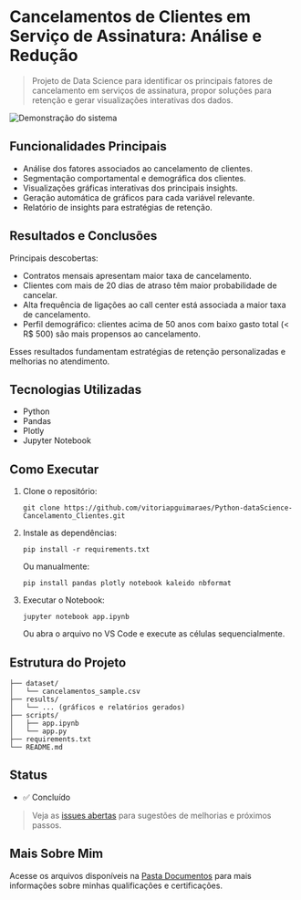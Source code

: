 # Cancelamentos de Clientes em Serviço de Assinatura: Análise e Redução

> Projeto de Data Science para identificar os principais fatores de cancelamento em serviços de assinatura, propor soluções para retenção e gerar visualizações interativas dos dados.

![Demonstração do sistema](https://github.com/vitoriapguimaraes/portifolio-python-dataScience/blob/main/2.%20Cancelamento%20de%20Clientes/results/resuls_show.png)

## Funcionalidades Principais

- Análise dos fatores associados ao cancelamento de clientes.
- Segmentação comportamental e demográfica dos clientes.
- Visualizações gráficas interativas dos principais insights.
- Geração automática de gráficos para cada variável relevante.
- Relatório de insights para estratégias de retenção.

## Resultados e Conclusões

Principais descobertas:

- Contratos mensais apresentam maior taxa de cancelamento.
- Clientes com mais de 20 dias de atraso têm maior probabilidade de cancelar.
- Alta frequência de ligações ao call center está associada a maior taxa de cancelamento.
- Perfil demográfico: clientes acima de 50 anos com baixo gasto total (< R$ 500) são mais propensos ao cancelamento.

Esses resultados fundamentam estratégias de retenção personalizadas e melhorias no atendimento.

## Tecnologias Utilizadas

- Python
- Pandas
- Plotly
- Jupyter Notebook

## Como Executar

1. Clone o repositório:

   ```
   git clone https://github.com/vitoriapguimaraes/Python-dataScience-Cancelamento_Clientes.git
   ```

2. Instale as dependências:

   ```
   pip install -r requirements.txt
   ```

   Ou manualmente:

   ```
   pip install pandas plotly notebook kaleido nbformat
   ```

3. Executar o Notebook:

   ```
   jupyter notebook app.ipynb
   ```

   Ou abra o arquivo no VS Code e execute as células sequencialmente.

## Estrutura do Projeto

```
├── dataset/
│   └── cancelamentos_sample.csv
├── results/
│   └── ... (gráficos e relatórios gerados)
├── scripts/
│   ├── app.ipynb
│   └── app.py
├── requirements.txt
└── README.md
```

## Status

- ✅ Concluído

> Veja as [issues abertas](https://github.com/vitoriapguimaraes/Python-dataScience-Cancelamento_Clientes/issues) para sugestões de melhorias e próximos passos.

## Mais Sobre Mim

Acesse os arquivos disponíveis na [Pasta Documentos](https://github.com/vitoriapguimaraes/vitoriapguimaraes/tree/main/DOCUMENTOS) para mais informações sobre minhas qualificações e certificações.
